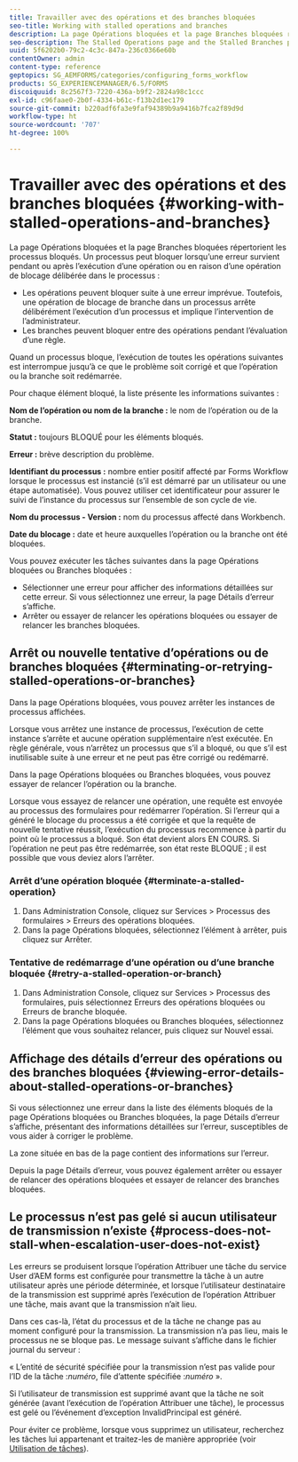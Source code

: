 ```yaml
---
title: Travailler avec des opérations et des branches bloquées
seo-title: Working with stalled operations and branches
description: La page Opérations bloquées et la page Branches bloquées répertorient les processus bloqués.
seo-description: The Stalled Operations page and the Stalled Branches page show the processes that have stalled.
uuid: 5f6202b0-79c2-4c3c-847a-236c0366e60b
contentOwner: admin
content-type: reference
geptopics: SG_AEMFORMS/categories/configuring_forms_workflow
products: SG_EXPERIENCEMANAGER/6.5/FORMS
discoiquuid: 8c2567f3-7220-436a-b9f2-2824a98c1ccc
exl-id: c96faae0-2b0f-4334-b61c-f13b2d1ec179
source-git-commit: b220adf6fa3e9faf94389b9a9416b7fca2f89d9d
workflow-type: ht
source-wordcount: '707'
ht-degree: 100%

---
```


# Travailler avec des opérations et des branches bloquées {#working-with-stalled-operations-and-branches}

La page Opérations bloquées et la page Branches bloquées répertorient les processus bloqués. Un processus peut bloquer lorsqu’une erreur survient pendant ou après l’exécution d’une opération ou en raison d’une opération de blocage délibérée dans le processus :

* Les opérations peuvent bloquer suite à une erreur imprévue. Toutefois, une opération de blocage de branche dans un processus arrête délibérément l’exécution d’un processus et implique l’intervention de l’administrateur.
* Les branches peuvent bloquer entre des opérations pendant l’évaluation d’une règle.

Quand un processus bloque, l’exécution de toutes les opérations suivantes est interrompue jusqu’à ce que le problème soit corrigé et que l’opération ou la branche soit redémarrée.

Pour chaque élément bloqué, la liste présente les informations suivantes :

**Nom de l’opération ou nom de la branche :** le nom de l’opération ou de la branche.

**Statut :** toujours BLOQUÉ pour les éléments bloqués.

**Erreur :** brève description du problème.

**Identifiant du processus :** nombre entier positif affecté par Forms Workflow lorsque le processus est instancié (s’il est démarré par un utilisateur ou une étape automatisée). Vous pouvez utiliser cet identificateur pour assurer le suivi de l’instance du processus sur l’ensemble de son cycle de vie.

**Nom du processus - Version :** nom du processus affecté dans Workbench.

**Date du blocage :** date et heure auxquelles l’opération ou la branche ont été bloquées.

Vous pouvez exécuter les tâches suivantes dans la page Opérations bloquées ou Branches bloquées :

* Sélectionner une erreur pour afficher des informations détaillées sur cette erreur. Si vous sélectionnez une erreur, la page Détails d’erreur s’affiche.
* Arrêter ou essayer de relancer les opérations bloquées ou essayer de relancer les branches bloquées.

## Arrêt ou nouvelle tentative d’opérations ou de branches bloquées {#terminating-or-retrying-stalled-operations-or-branches}

Dans la page Opérations bloquées, vous pouvez arrêter les instances de processus affichées.

Lorsque vous arrêtez une instance de processus, l’exécution de cette instance s’arrête et aucune opération supplémentaire n’est exécutée. En règle générale, vous n’arrêtez un processus que s’il a bloqué, ou que s’il est inutilisable suite à une erreur et ne peut pas être corrigé ou redémarré.

Dans la page Opérations bloquées ou Branches bloquées, vous pouvez essayer de relancer l’opération ou la branche.

Lorsque vous essayez de relancer une opération, une requête est envoyée au processus des formulaires pour redémarrer l’opération. Si l’erreur qui a généré le blocage du processus a été corrigée et que la requête de nouvelle tentative réussit, l’exécution du processus recommence à partir du point où le processus a bloqué. Son état devient alors EN COURS. Si l’opération ne peut pas être redémarrée, son état reste BLOQUE ; il est possible que vous deviez alors l’arrêter.

### Arrêt d’une opération bloquée {#terminate-a-stalled-operation}

1. Dans Administration Console, cliquez sur Services > Processus des formulaires > Erreurs des opérations bloquées.
1. Dans la page Opérations bloquées, sélectionnez l’élément à arrêter, puis cliquez sur Arrêter.

### Tentative de redémarrage d’une opération ou d’une branche bloquée {#retry-a-stalled-operation-or-branch}

1. Dans Administration Console, cliquez sur Services > Processus des formulaires, puis sélectionnez Erreurs des opérations bloquées ou Erreurs de branche bloquée.
1. Dans la page Opérations bloquées ou Branches bloquées, sélectionnez l’élément que vous souhaitez relancer, puis cliquez sur Nouvel essai.

## Affichage des détails d’erreur des opérations ou des branches bloquées {#viewing-error-details-about-stalled-operations-or-branches}

Si vous sélectionnez une erreur dans la liste des éléments bloqués de la page Opérations bloquées ou Branches bloquées, la page Détails d’erreur s’affiche, présentant des informations détaillées sur l’erreur, susceptibles de vous aider à corriger le problème.

La zone située en bas de la page contient des informations sur l’erreur.

Depuis la page Détails d’erreur, vous pouvez également arrêter ou essayer de relancer des opérations bloquées et essayer de relancer des branches bloquées.

## Le processus n’est pas gelé si aucun utilisateur de transmission n’existe {#process-does-not-stall-when-escalation-user-does-not-exist}

Les erreurs se produisent lorsque l’opération Attribuer une tâche du service User d’AEM forms est configurée pour transmettre la tâche à un autre utilisateur après une période déterminée, et lorsque l’utilisateur destinataire de la transmission est supprimé après l’exécution de l’opération Attribuer une tâche, mais avant que la transmission n’ait lieu.

Dans ces cas-là, l’état du processus et de la tâche ne change pas au moment configuré pour la transmission. La transmission n’a pas lieu, mais le processus ne se bloque pas. Le message suivant s’affiche dans le fichier journal du serveur :

« L’entité de sécurité spécifiée pour la transmission n’est pas valide pour l’ID de la tâche :*numéro*, file d’attente spécifiée :*numéro* ».

Si l’utilisateur de transmission est supprimé avant que la tâche ne soit générée (avant l’exécution de l’opération Attribuer une tâche), le processus est gelé ou l’événement d’exception InvalidPrincipal est généré.

Pour éviter ce problème, lorsque vous supprimez un utilisateur, recherchez les tâches lui appartenant et traitez-les de manière appropriée (voir [Utilisation de tâches](/help/forms/using/admin-help/tasks.md#working-with-tasks)).
